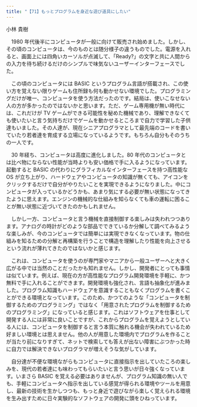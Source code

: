 ```yaml
---
title: "【71】もっとプログラムを身近な遊び道具にしたい"
---
```



小林 貴樹


　1980 年代後半にコンピュータが一般に向けて販売され始めました。しかし、その頃のコンピュータは、今のものとは随分様子の違うものでした。電源を入れると、画面上には四角いカーソルが点滅して、「Ready?」の文字と共に人間からの入力を待ち続けるだけのシンプルで味気ないユーザーインターフェースでした。

　この頃のコンピュータには BASIC というプログラム言語が搭載され、この使い方を覚えない限りゲームも住所録も何も動かせない環境でした。プログラミングだけが唯一、コンピュータを使う方法だったのです。結局は、使いこなせない人の方が多かったのではないかと思います。ただ、ゲーム専用機が無い時代には、これだけが TV ゲームができる可能性を秘めた機械であり、理解できなくても使いたいと言う気持ちだけでゲームを動かせるところまで自力で学習した子供達もいました。その人達が、現在シニアプログラマとして最先端のコードを書いていたり若者達を育成する立場になっているようです。もちろん自分もそのうちの一人です。

　30 年経ち、コンピュータは高度に進化しました。80 年代のコンピュータとは比べ物にならない性能が当時よりも安い価格で手に入るようになっています。起動すると BASIC の代わりにグラフィカルなインターフェースを持つ高性能な OS が立ち上がり、ハードウェアやコンピュータの知識が無くても、アイコンをクリックするだけで自分がやりたいことを実現できるようになりました。中にコンピュータが入っているかどうかも、あまり気にする必要が無い状態になってきたように思えます。エンジンの機械的な仕組みを知らなくても車の運転に困ることが無い状態に近づいてきたのかもしれません。

　しかし一方、コンピュータと言う機械を直接制御する楽しみは失われつつあります。アナログの時計がどのような部品でできているか分解して調べてみるような楽しみが、今のコンピュータでは簡単には実現できなくなっています。物の仕組みを知るための分解と再構築を行うことで構造を理解したり性能を向上させるという流れが薄れてきたのではないかと感じます。

　これは、コンピュータを使うのが専門家やマニアから一般ユーザーへと大きく広がる中では当然のことだったかも知れません。しかし、開発者にとっても事情は似ています。例えば、現在の方が高性能なプログラム開発環境を手軽に、かつ無料で手に入れることができます。開発環境も強化され、言語も抽象化が進みました。プログラム知識もハードウェアを意識することもなくプログラムを書くことができる環境となっています。このため、かつてのような「コンピュータを制御するためのプログラミング」ではなく「用意されたプログラムを制御するためのプログラミング」になっていると感じます。これはソフトウェアを仕事として開発する人には非常に良いことですが、これからプログラムを覚えようとしている人には、コンピュータを制御すると言う本質に触れる機会が失われているため好ましい環境とは思えません。他の人が用意した環境内でプログラムを作ることが当たり前になりすぎて、ネットで検索しても答えが出ない障害にぶつかった時に自力では解決できないプログラマが増えそうな気がしています。

　自分達が不便な環境ながらもコンピュータに直接指示を出していたころの楽しみを、現代の若者達にも味わってもらいたいと言う思いが日々強くなっています。いまさら BASIC を覚える必要はありませんが、プログラム知識の無い人でも、手軽にコンピュータへ指示を出している感覚が得られる環境やツールを用意し、最新の技術を生かしつつも、もっと身近で遊びながら楽しく覚えられる環境を生み出すために日々実験的なソフトウェアの開発に頭をひねっています。
